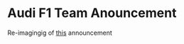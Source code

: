 # Audi F1 Team Anouncement
Re-imagingig of [this](https://www.audi-mediacenter.com/en/press-releases/audi-enters-formula-1-14876) announcement

